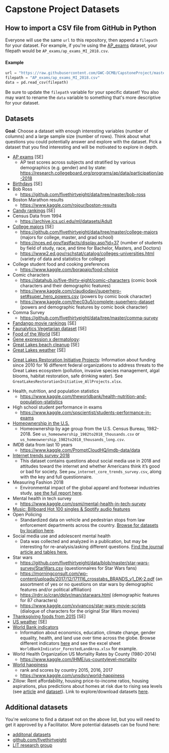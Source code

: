 # Capstone Project Datasets

## How to import a CSV file from GitHub in Python

Everyone will use the same `url` to this repository, then append a `filepath` for your dataset. 
For example, if you're using the [AP_exams](AP_exams) dataset, your filepath would be `AP_exams/ap_exams_MI_2018.csv`.

#### Example

```python
url = "https://raw.githubusercontent.com/GWC-DCMB/CapstoneProject/master/datasets/"
filepath = "AP_exams/ap_exams_MI_2018.csv"
data = pd.read_csv(filepath)
```

Be sure to update the `filepath` variable for your specific dataset!
You also may want to rename the `data` variable to something that's more descriptive for your dataset.

## Datasets

**Goal**: Choose a dataset with enough interesting variables (number of columns) and a large sample size (number of rows). Think about what questions you could potentially answer and explore with the dataset. Pick a dataset that you find interesting and will be motivated to explore in depth.

- [AP exams](AP_Exams) [SE]
    - AP test scores across subjects and stratified by various demographics (e.g. gender) and by state: https://research.collegeboard.org/programs/ap/data/participation/ap-2018
- [Birthdays](birthdays) [SE]
- Bob Ross
    - https://github.com/fivethirtyeight/data/tree/master/bob-ross
- Boston Marathon results
    - https://www.kaggle.com/rojour/boston-results
- [Candy rankings](candy_rankings) [SE]
- Census Data from 1994
    - https://archive.ics.uci.edu/ml/datasets/Adult
- [College majors](college_majors) [SE]
  - https://github.com/fivethirtyeight/data/tree/master/college-majors (majors for college, master, and grad school)
  - https://nces.ed.gov/fastfacts/display.asp?id=37 (number of students by field of study, race, and time for Bachelor, Masters, and Doctors)
  - https://www2.ed.gov/rschstat/catalog/colleges-universities.html (variety of data and statistics for college)  
- College student food and cooking preferences
    - https://www.kaggle.com/borapajo/food-choice
- Comic characters
  - https://datahub.io/five-thirty-eight/comic-characters (comic book characters and their demographic features)
  - https://www.kaggle.com/claudiodavi/superhero-set#super_hero_powers.csv (powers by comic book character)
  - https://www.kaggle.com/thec03u5/complete-superhero-dataset (powers and demographic features by comic book character)
- Comma Survey
    - https://github.com/fivethirtyeight/data/tree/master/comma-survey
- [Fandango movie rankings](fandango_movie_rankings) [SE]
- [Faunalytics Vegetarian dataset](faunalytics_veg_study) [SE]
- [Food of the World](food_of_the_world) [SE]
- [Gene expression x dermatology](gene_expression_derm/):
- [Great Lakes beach cleanup](greatLakes_beach_cleanup) [SE]
- [Great Lakes weather](greatLakes_weather) [SE]
* [Great Lakes Restoration Initiative Projects](greatLakes_restoration_initiative): Information about funding since 2010 for 16 different federal organizations to address threats to the Great Lakes ecosystem (pollution, invasive species management, algal blooms, habitat restoration, safe drinking water). See `GreatLakesRestorationInitiative_AllProjects.xlsx`.
- Health, nutrition, and population statistics
    - https://www.kaggle.com/theworldbank/health-nutrition-and-population-statistics
- High school student performance in exams
    - https://www.kaggle.com/spscientist/students-performance-in-exams
- [Homeownership in the U.S.](homeownership_US)
    - Homeownership by age group from the U.S. Census Bureau, 1982-2018. See `us_homeownership_1982to2018_thousands.csv` or `us_homeownership_1982to2018_thousands_long.csv`.
- IMDB data from last 10 years
    - https://www.kaggle.com/PromptCloudHQ/imdb-data/data
- [Internet trends survey 2018](internet_trends)
    - This dataset contains questions about social media use in 2018 and attitudes toward the internet and whether Americans think it’s good or bad for society. See `pew_internet_core_trends_survey.csv`, along with the key and full questionnaire.
- Measuring Fashion 2018
    - Environmental impact of the global apparel and footwear industries study, [see the full report here](https://quantis-intl.com/wp-content/uploads/2018/03/measuringfashion_globalimpactstudy_full-report_quantis_cwf_2018a.pdf).
- Mental health in tech survey
    - https://www.kaggle.com/osmi/mental-health-in-tech-survey
- [Music: Billboard Hot 100 singles & Spotify audio features](music_billboard_hot_100)
- Open Policing
    - Standardized data on vehicle and pedestrian stops from law enforcement departments across the country. [Browse for datasets by location here](https://openpolicing.stanford.edu/data/).
- Social media use and adolescent mental health
    - Data was collected and analyzed in a publication, but may be interesting for re-analysis/asking different questions. [Find the journal article and tables here.](https://jamanetwork.com/journals/jamapsychiatry/article-abstract/2749480)
- Star wars
  - https://github.com/fivethirtyeight/data/blob/master/star-wars-survey/StarWars.csv (questionnaires for Star Wars fans)
  - https://morningconsult.com/wp-content/uploads/2017/12/171116_crosstabs_BRANDS_v1_DK-2.pdf (an assortment of yes or no questions on star wars by demographic features and/or political affiliation)
  - https://rdrr.io/cran/dplyr/man/starwars.html (demographic features for 87 characters)
  - https://www.kaggle.com/xvivancos/star-wars-movie-scripts (dialogue of characters for the original Star Wars movies)
- [Thanksgiving foods from 2015](thanksgiving_foods) [SE]
- [US weather](US_weather) [SE]
- [World Bank indicators](world_bank_indicators)
    - Information about economics, education, climate change, gender equality, health, and land use over time across the globe. Browse different indicators [here]() and see the excel sheet `WorldBankIndicator_ForestedLandArea.xlsx` for example.
- World Health Organization US Mortality Rates by County (1980-2014)
    - https://www.kaggle.com/IHME/us-countylevel-mortality
- [World happiness](world_happiness)
    - rank and scores by country 2015, 2016, 2017
    - https://www.kaggle.com/unsdsn/world-happiness
- Zillow: Rent affordability, housing price-to-income ratios, housing aspirations, plus predictions about homes at risk due to rising sea levels (see [article](https://www.zillow.com/research/ocean-at-the-door-21931/) and [dataset](http://files.zillowstatic.com/research/public/StaticFiles/RisingSeas/RisingSeas_2018-11.csv)). Link to explore/download datasets [here](https://www.zillow.com/research/data/).

## Additional datasets

You're welcome to find a dataset not on the above list, but you will need to get it approved by a Facilitator.
More potential datasets can be found here:
- [additonal datasets](additional_datasets.md)
- [github.com/fivethirtyeight](https://github.com/fivethirtyeight/data/tree/master/)
- [LIT research group](http://lit.eecs.umich.edu/downloads.html#undefined)
